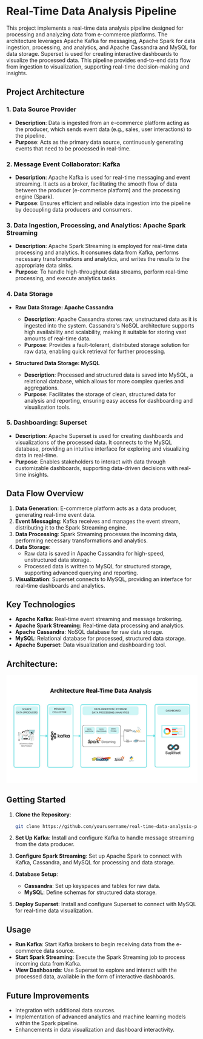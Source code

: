 # Real-Time Data Analysis Pipeline

This project implements a real-time data analysis pipeline designed for processing and analyzing data from e-commerce platforms. The architecture leverages Apache Kafka for messaging, Apache Spark for data ingestion, processing, and analytics, and Apache Cassandra and MySQL for data storage. Superset is used for creating interactive dashboards to visualize the processed data. This pipeline provides end-to-end data flow from ingestion to visualization, supporting real-time decision-making and insights.

## Project Architecture

### 1. **Data Source Provider**
   - **Description**: Data is ingested from an e-commerce platform acting as the producer, which sends event data (e.g., sales, user interactions) to the pipeline.
   - **Purpose**: Acts as the primary data source, continuously generating events that need to be processed in real-time.

### 2. **Message Event Collaborator: Kafka**
   - **Description**: Apache Kafka is used for real-time messaging and event streaming. It acts as a broker, facilitating the smooth flow of data between the producer (e-commerce platform) and the processing engine (Spark).
   - **Purpose**: Ensures efficient and reliable data ingestion into the pipeline by decoupling data producers and consumers.

### 3. **Data Ingestion, Processing, and Analytics: Apache Spark Streaming**
   - **Description**: Apache Spark Streaming is employed for real-time data processing and analytics. It consumes data from Kafka, performs necessary transformations and analytics, and writes the results to the appropriate data sinks.
   - **Purpose**: To handle high-throughput data streams, perform real-time processing, and execute analytics tasks.

### 4. **Data Storage**
   - **Raw Data Storage: Apache Cassandra**
     - **Description**: Apache Cassandra stores raw, unstructured data as it is ingested into the system. Cassandra's NoSQL architecture supports high availability and scalability, making it suitable for storing vast amounts of real-time data.
     - **Purpose**: Provides a fault-tolerant, distributed storage solution for raw data, enabling quick retrieval for further processing.
   
   - **Structured Data Storage: MySQL**
     - **Description**: Processed and structured data is saved into MySQL, a relational database, which allows for more complex queries and aggregations.
     - **Purpose**: Facilitates the storage of clean, structured data for analysis and reporting, ensuring easy access for dashboarding and visualization tools.

### 5. **Dashboarding: Superset**
   - **Description**: Apache Superset is used for creating dashboards and visualizations of the processed data. It connects to the MySQL database, providing an intuitive interface for exploring and visualizing data in real-time.
   - **Purpose**: Enables stakeholders to interact with data through customizable dashboards, supporting data-driven decisions with real-time insights.

## Data Flow Overview

1. **Data Generation**: E-commerce platform acts as a data producer, generating real-time event data.
2. **Event Messaging**: Kafka receives and manages the event stream, distributing it to the Spark Streaming engine.
3. **Data Processing**: Spark Streaming processes the incoming data, performing necessary transformations and analytics.
4. **Data Storage**:
   - Raw data is saved in Apache Cassandra for high-speed, unstructured data storage.
   - Processed data is written to MySQL for structured storage, supporting advanced querying and reporting.
5. **Visualization**: Superset connects to MySQL, providing an interface for real-time dashboards and analytics.

## Key Technologies

- **Apache Kafka**: Real-time event streaming and message brokering.
- **Apache Spark Streaming**: Real-time data processing and analytics.
- **Apache Cassandra**: NoSQL database for raw data storage.
- **MySQL**: Relational database for processed, structured data storage.
- **Apache Superset**: Data visualization and dashboarding tool.

## Architecture:
![Architecture](Architecture/Architecture.jpg)

## Getting Started

1. **Clone the Repository**:
   ```bash
   git clone https://github.com/yourusername/real-time-data-analysis-pipeline.git
   ```
   
2. **Set Up Kafka**: Install and configure Kafka to handle message streaming from the data producer.
   
3. **Configure Spark Streaming**: Set up Apache Spark to connect with Kafka, Cassandra, and MySQL for processing and data storage.

4. **Database Setup**:
   - **Cassandra**: Set up keyspaces and tables for raw data.
   - **MySQL**: Define schemas for structured data storage.
   
5. **Deploy Superset**: Install and configure Superset to connect with MySQL for real-time data visualization.

## Usage

- **Run Kafka**: Start Kafka brokers to begin receiving data from the e-commerce data source.
- **Start Spark Streaming**: Execute the Spark Streaming job to process incoming data from Kafka.
- **View Dashboards**: Use Superset to explore and interact with the processed data, available in the form of interactive dashboards.

## Future Improvements

- Integration with additional data sources.
- Implementation of advanced analytics and machine learning models within the Spark pipeline.
- Enhancements in data visualization and dashboard interactivity.
